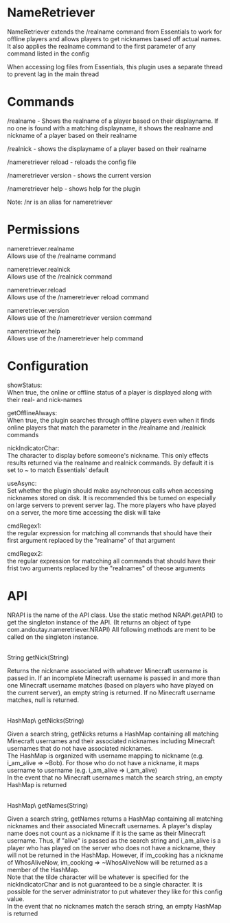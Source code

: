 NameRetriever
===

NameRetriever extends the /realname command from Essentials to work for offline players and allows players to get nicknames based off actual names. It also applies the realname command to the first parameter of any command listed in the config

When accessing log files from Essentials, this plugin uses a separate thread to prevent lag in the main thread


Commands
===

/realname - Shows the realname of a player based on their displayname. If no one is found with a matching displayname, it shows the realname and nickname of a player based on their realname

/realnick - shows the displayname of a player based on their realname

/nameretriever reload - reloads the config file

/nameretriever version - shows the current version

/nameretriever help - shows help for the plugin

Note: /nr is an alias for nameretriever


Permissions
===

nameretriever.realname<br/>
Allows use of the /realname command

nameretriever.realnick<br/>
Allows use of the /realnick command

nameretriever.reload<br/>
Allows use of the /nameretriever reload command

nameretriever.version<br/>
Allows use of the /nameretriever version command

nameretriever.help<br/>
Allows use of the /nameretriever help command


Configuration
===

showStatus:<br/>
When true, the online or offline status of a player is displayed along with their real- and nick-names

getOfflineAlways:<br/>
When true, the plugin searches through offline players even when it finds online players that match the parameter in the /realname and /realnick commands

nickIndicatorChar:<br/>
The character to display before someone's nickname. This only effects results returned via the realname and realnick commands. By default it is set to ~ to match Essentials' default

useAsync:<br/>
Set whether the plugin should make asynchronous calls when accessing nicknames stored on disk. It is recommended this be turned on especially on large servers to prevent server lag. The more players who have played on a server, the more time accessing the disk will take

cmdRegex1:<br/>
the regular expression for matching all commands that should have their first argument replaced by the "realname" of that argument

cmdRegex2:<br/>
the regular expression for matcching all commands that should have their frist two arguments replaced by the "realnames" of theose arguments


API
===

NRAPI is the name of the API class. Use the static method NRAPI.getAPI() to get the singleton instance of the API. (It returns an object of type com.andoutay.nameretriever.NRAPI) All following methods are ment to be called on the singleton instance.

<br/>
String getNick(String)

Returns the nickname associated with whatever Minecraft username is passed in. If an incomplete Minecraft username is passed in and more than one Minecraft username matches (based on players who have played on the current server), an empty string is returned. If no Minecraft username matches, null is returned.

<br/>
HashMap\<String, String> getNicks(String)

Given a search string, getNicks returns a HashMap containing all matching Minecraft usernames and their associated nicknames including Minecraft usernames that do not have associated nicknames.
<br/>
The HashMap is organized with username mapping to nickname (e.g. i_am_alive => ~Bob). For those who do not have a nickname, it maps username to username (e.g. i_am_alive => i_am_alive)
<br/>
In the event that no Minecraft usernames match the search string, an empty HashMap is returned

<br/>
HashMap\<String, String> getNames(String)

Given a search string, getNames returns a HashMap containing all matching nicknames and their associated Minecraft usernames. A player's display name does not count as a nickname if it is the same as their Minecraft username. Thus, if "alive" is passed as the search string and i_am_alive is a player who has played on the server who does not have a nickname, they will not be returned in the HashMap. However, if im_cooking has a nickname of WhosAliveNow, im_cooking => ~WhosAliveNow will be returned as a member of the HashMap.
<br/>
Note that the tilde character will be whatever is specified for the nickIndicatorChar and is not guaranteed to be a single character. It is possible for the server administrator to put whatever they like for this config value.
<br/>
In the event that no nicknames match the serach string, an empty HashMap is returned
